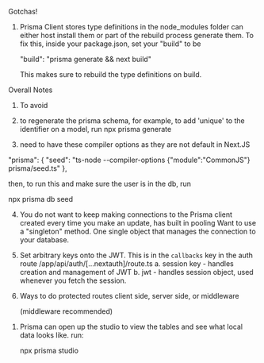 Gotchas!

1. Prisma Client stores type definitions in the node_modules folder
   can either host install them or part of the rebuild process generate them.
   To fix this, inside your package.json, set your "build" to be

   "build": "prisma generate && next build"

   This makes sure to rebuild the type definitions on build.

Overall Notes

1. To avoid

2. to regenerate the prisma schema, for example, to add 'unique' to the identifier on a model, run
   npx prisma generate

3. need to have these compiler options as they are not default in Next.JS

"prisma": {
"seed": "ts-node --compiler-options {\"module\":\"CommonJS\"} prisma/seed.ts"
},

then, to run this and make sure the user is in the db, run

npx prisma db seed

4. You do not want to keep making connections to the Prisma client created every time you make an update, has built in pooling
   Want to use a "singleton" method. One single object that manages the connection to your database.

5. Set arbitrary keys onto the JWT. This is in the `callbacks` key in the auth route /app/api/auth/[...nextauth]/route.ts
   a. session key - handles creation and management of JWT
   b. jwt - handles session object, used whenever you fetch the session.

6. Ways to do protected routes
   client side, server side, or middleware

   (middleware recommended)

<!-- NOTES ON PRISMA -->

1. Prisma can open up the studio to view the tables and see what local data looks like. run:

   npx prisma studio
